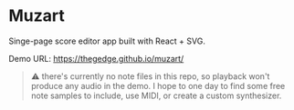# Muzart

Singe-page score editor app built with React + SVG.

Demo URL: https://thegedge.github.io/muzart/

> :warning: there's currently no note files in this repo, so playback won't produce any audio in the demo. I hope to one day to find some free note samples to include, use MIDI, or create a custom synthesizer.
